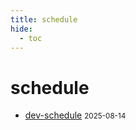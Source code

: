 ```yaml
---
title: schedule
hide:
  - toc
---
```


# schedule

- [dev-schedule](../dev-schedule/)
  <small>2025-08-14</small>

